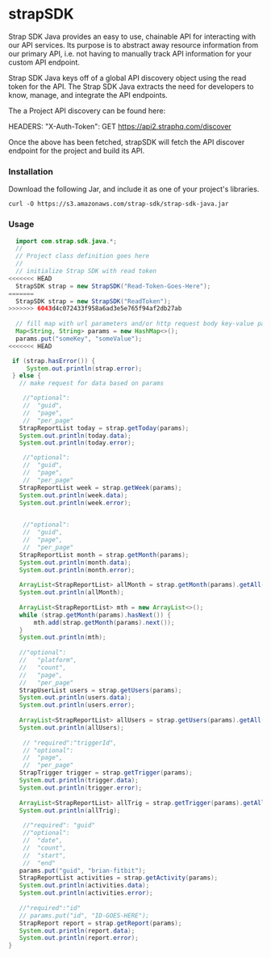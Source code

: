 # strapSDK

Strap SDK Java provides an easy to use, chainable API for interacting with our API services. Its purpose is to abstract away resource information from our primary API, i.e. not having to manually track API information for your custom API endpoint.

Strap SDK Java keys off of a global API discovery object using the read token for the API. The Strap SDK Java extracts the need for developers to know, manage, and integrate the API endpoints.

The a Project API discovery can be found here:

HEADERS: "X-Auth-Token": GET https://api2.straphq.com/discover

Once the above has been fetched, strapSDK will fetch the API discover endpoint for the project and build its API.

### Installation
Download the following Jar, and include it as one of your project's libraries.
```
curl -O https://s3.amazonaws.com/strap-sdk/strap-sdk-java.jar
```

### Usage
```java
  import com.strap.sdk.java.*;
  //
  // Project class definition goes here
  //
  // initialize Strap SDK with read token
<<<<<<< HEAD
  StrapSDK strap = new StrapSDK("Read-Token-Goes-Here");
=======
  StrapSDK strap = new StrapSDK("ReadToken");
>>>>>>> 6043d4c072433f958a6ad3e5e765f94af2db27ab
 
  // fill map with url parameters and/or http request body key-value pairs
  Map<String, String> params = new HashMap<>();
  params.put("someKey", "someValue");
<<<<<<< HEAD

 if (strap.hasError()) {
     System.out.println(strap.error);
 } else {
   // make request for data based on params

    //"optional": 
    //  "guid",
    //  "page",
    //  "per_page"
   StrapReportList today = strap.getToday(params);
   System.out.println(today.data);
   System.out.println(today.error);

    //"optional":
    //  "guid",
    //  "page",
    //  "per_page"
   StrapReportList week = strap.getWeek(params);
   System.out.println(week.data);
   System.out.println(week.error);
   

    //"optional": 
    //  "guid",
    //  "page",
    //  "per_page"
   StrapReportList month = strap.getMonth(params);
   System.out.println(month.data);
   System.out.println(month.error);
   
   ArrayList<StrapReportList> allMonth = strap.getMonth(params).getAll();
   System.out.println(allMonth);
   
   ArrayList<StrapReportList> mth = new ArrayList<>();
   while (strap.getMonth(params).hasNext()) {
       mth.add(strap.getMonth(params).next());
   }
   System.out.println(mth);
   
   //"optional": 
   //   "platform",
   //   "count",
   //   "page",
   //   "per_page"
   StrapUserList users = strap.getUsers(params);
   System.out.println(users.data);
   System.out.println(users.error);
   
   ArrayList<StrapReportList> allUsers = strap.getUsers(params).getAll();
   System.out.println(allUsers);
   
    // "required":"triggerId",
    // "optional": 
    //  "page",
    //  "per_page"
   StrapTrigger trigger = strap.getTrigger(params);
   System.out.println(trigger.data);
   System.out.println(trigger.error);
   
   ArrayList<StrapReportList> allTrig = strap.getTrigger(params).getAll();
   System.out.println(allTrig);
   
    //"required": "guid"
    //"optional":
    //  "date",
    //  "count",
    //  "start",
    //  "end"
   params.put("guid", "brian-fitbit");
   StrapReportList activities = strap.getActivity(params);
   System.out.println(activities.data);
   System.out.println(activities.error);
   
   //"required":"id"
   // params.put("id", "ID-GOES-HERE");
   StrapReport report = strap.getReport(params);
   System.out.println(report.data);
   System.out.println(report.error);
}
```

